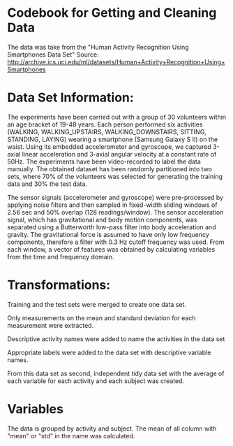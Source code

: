 # Codebook for Getting and Cleaning Data

The data was take from the "Human Activity Recognition Using Smartphones Data Set"
Source: http://archive.ics.uci.edu/ml/datasets/Human+Activity+Recognition+Using+Smartphones

# Data Set Information:

The experiments have been carried out with a group of 30 volunteers within an age bracket of 19-48 years. Each person performed six activities (WALKING, WALKING_UPSTAIRS, WALKING_DOWNSTAIRS, SITTING, STANDING, LAYING) wearing a smartphone (Samsung Galaxy S II) on the waist. Using its embedded accelerometer and gyroscope, we captured 3-axial linear acceleration and 3-axial angular velocity at a constant rate of 50Hz. The experiments have been video-recorded to label the data manually. The obtained dataset has been randomly partitioned into two sets, where 70% of the volunteers was selected for generating the training data and 30% the test data.

The sensor signals (accelerometer and gyroscope) were pre-processed by applying noise filters and then sampled in fixed-width sliding windows of 2.56 sec and 50% overlap (128 readings/window). The sensor acceleration signal, which has gravitational and body motion components, was separated using a Butterworth low-pass filter into body acceleration and gravity. The gravitational force is assumed to have only low frequency components, therefore a filter with 0.3 Hz cutoff frequency was used. From each window, a vector of features was obtained by calculating variables from the time and frequency domain.

# Transformations:

Training and the test sets were merged to create one data set.

Only measurements on the mean and standard deviation for each measurement were extracted.

Descriptive activity names were added to name the activities in the data set

Appropriate labels were added to the data set with descriptive variable names.

From this data set as second, independent tidy data set with the average of each variable for each activity and each subject was created.


# Variables

The data is grouped by activity and subject. The mean of all column with "mean" or "std" in the name was calculated.  